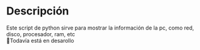 # Descripción
Este script de python sirve para mostrar la información de la pc, como red, disco, procesador, ram, etc<br>
🛑Todavía está en desarollo
